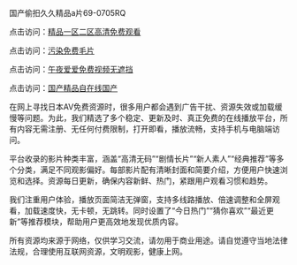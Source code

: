 国产偷抇久久精品a片69-0705RQ

点击访问：<a href="https://cfad.pages.dev/">精品一区二区高清免费观看</a>

点击访问：<a href="https://gfd-5xg.pages.dev/">污染免费毛片</a>

点击访问：<a href="https://fdhf-454.pages.dev/">午夜爱爱免费视频无遮挡</a>

点击访问：<a href="https://bered.pages.dev/">国产精品自在线国产</a>

在网上寻找日本AV免费资源时，很多用户都会遇到广告干扰、资源失效或加载缓慢等问题。为此，我们精选了多个稳定、更新及时、真正免费的在线播放平台，所有内容无需注册、无任何付费限制，打开即看，播放流畅，支持手机与电脑端访问。

平台收录的影片种类丰富，涵盖“高清无码”“剧情长片”“新人素人”“经典推荐”等多个分类，满足不同观影偏好。每部影片配有清晰封面和简要介绍，方便用户快速浏览和选择。资源每日更新，确保内容新鲜、热门，紧跟用户观看习惯和趋势。

我们注重用户体验，播放页面简洁无弹窗，支持多线路播放、倍速调整和全屏观看，加载速度快，无卡顿，无跳转。同时设置了“今日热门”“猜你喜欢”“最近更新”等推荐模块，帮助用户更高效地发现优质内容。

所有资源均来源于网络，仅供学习交流，请勿用于商业用途。请自觉遵守当地法律法规，合理使用互联网资源，文明观影，健康上网。

<span style="display:none;">[Canonical link](https://github.com/W20250705/So5 ）</span>

